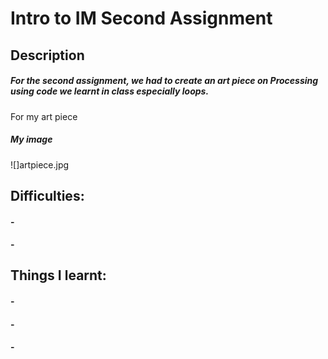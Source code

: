 # Intro to IM Second Assignment 
## Description 
#####  For the second assignment, we had to create an art piece on Processing using code we learnt in class especially loops. 
For my art piece  
##### My image 
 ![]artpiece.jpg
## Difficulties:
#### - 
#### - 
## Things I learnt:
#### - 
#### - 
#### - 
